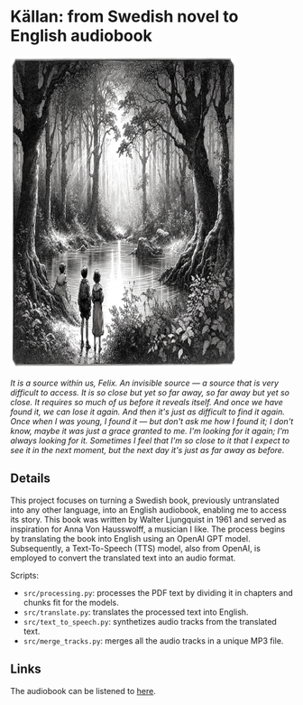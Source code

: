 # Källan: from Swedish novel to English audiobook

<img src="docs/cover_kallan_03.jpg" width="400" height="554">

_It is a source within us, Felix. An invisible source — a source that is very difficult to access. It is so close but yet so far away, so far away but yet so close. It requires so much of us before it reveals itself. And once we have found it, we can lose it again. And then it's just as difficult to find it again. Once when I was young, I found it — but don't ask me how I found it; I don't know, maybe it was just a grace granted to me. I'm looking for it again; I'm always looking for it. Sometimes I feel that I'm so close to it that I expect to see it in the next moment, but the next day it's just as far away as before._

## Details
This project focuses on turning a Swedish book, previously untranslated into any other language, into an English audiobook, enabling me to access its story. This book was written by Walter Ljungquist in 1961 and served as inspiration for Anna Von Hausswolff, a musician I like. The process begins by translating the book into English using an OpenAI GPT model. Subsequently, a Text-To-Speech (TTS) model, also from OpenAI, is employed to convert the translated text into an audio format.

Scripts:
- `src/processing.py`: processes the PDF text by dividing it in chapters and chunks fit for the models.
- `src/translate.py`: translates the processed text into English.
- `src/text_to_speech.py`: synthetizes audio tracks from the translated text.
- `src/merge_tracks.py`: merges all the audio tracks in a unique MP3 file.

## Links
The audiobook can be listened to [here](https://www.youtube.com/channel/UCLI7IQrRzLPbHAJDuVt0lgA).